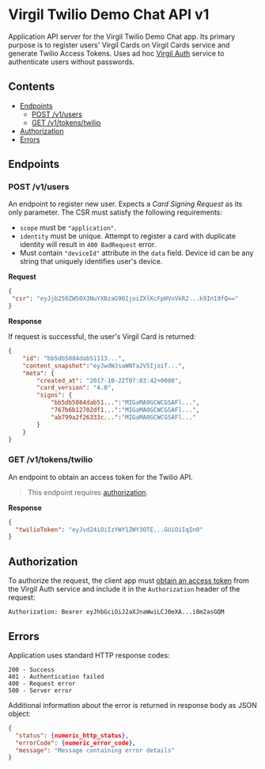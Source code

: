 # Virgil Twilio Demo Chat API v1

Application API server for the Virgil Twilio Demo Chat app. Its primary purpose is to register users' Virgil Cards on 
Virgil Cards service and generate Twilio Access Tokens. Uses ad hoc [Virgil Auth](https://github.com/VirgilSecurity/virgil-services-auth) 
service to authenticate users without passwords.


 ## Contents
 * [Endpoints](#endpoints)
    * [POST /v1/users](#post-v1users)
    * [GET /v1/tokens/twilio](#get-v1tokenstwilio)
 * [Authorization](#authorization)
 * [Errors](#errors)
    
 
 ## Endpoints
 
 ### POST /v1/users
 
 An endpoint to register new user. Expects a _Card Signing Request_ as its only parameter. The CSR must satisfy 
 the following requirements:
 
 * `scope` must be `"application"`.
 * `identity` must be unique. Attempt to register a card with duplicate identity will result in `400 BadRequest` error.
 * Must contain `"deviceId"` attribute in the `data` field. Device id can be any string that uniquely identifies 
 user's device.
 
 **Request**
 ```json
{
  "csr": "eyJjb250ZW50X3NuYXBzaG90IjoiZXlKcFpHVnVkR2...k9In19fQ=="
}
```

**Response**

If request is successful, the user's Virgil Card is returned:
 
```json
{
    "id": "bb5db5084dab51113...",
    "content_snapshot":"eyJwdWJsaWNfa2V5IjoiT...",
    "meta": {
        "created_at": "2017-10-22T07:03:42+0000",
        "card_version": "4.0",
        "signs": {
            "bb5db5084dab51...":"MIGaMA0GCWCGSAFl...",
            "767b6b12702df1...":"MIGaMA0GCWCGSAFl...",
            "ab799a2f26333c...":"MIGaMA0GCWCGSAFl..."
        }
    }
}
```

### GET /v1/tokens/twilio

An endpoint to obtain an access token for the Twilio API.
 
> This endpoint requires [authorization](#authorization).

**Response**
```json
{
  "twilioToken": "eyJvd24iOiIzYWY1ZWY3OTE...GUiOiIqIn0"
}
```


## Authorization

To authorize the request, the client app must [obtain an access token](https://github.com/VirgilSecurity/virgil-services-auth#post-v4authorizationactionsobtain-access-token) 
from the Virgil Auth service and include it in the `Authorization` header of the request:
```
Authorization: Bearer eyJhbGciOiJ2aXJnaWwiLCJ0eXA...i8m2asGQM
```

## Errors

Application uses standard HTTP response codes:

```
200 - Success
401 - Authentication failed
400 - Request error
500 - Server error
```

Additional information about the error is returned in response body as JSON object:
```json
{
  "status": {numeric_http_status},
  "errorCode": {numeric_error_code},
  "message": "Message containing error details"
}
```
